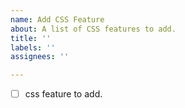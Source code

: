 ```yaml
---
name: Add CSS Feature
about: A list of CSS features to add.
title: ''
labels: ''
assignees: ''

---
```


-  [ ] css feature to add.
